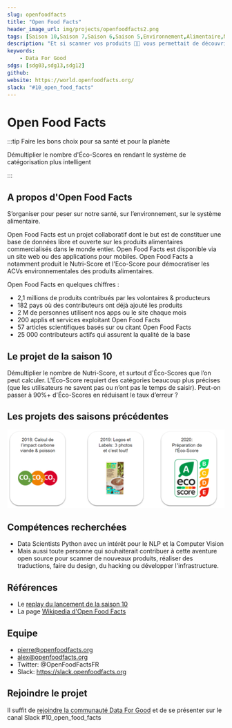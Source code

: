 ```yaml
---
slug: openfoodfacts
title: "Open Food Facts"
header_image_url: img/projects/openfoodfacts2.png
tags: [Saison 10,Saison 7,Saison 6,Saison 5,Environnement,Alimentaire,NLP, Computer Vision]
description: "Et si scanner vos produits 🤳🥫 vous permettait de découvrir leur impact sur la 🌍🌿 planète ?"
keywords:
    - Data For Good
sdgs: [sdg03,sdg13,sdg12]
github: 
website: https://world.openfoodfacts.org/
slack: "#10_open_food_facts"
---
```


# Open Food Facts

:::tip Faire les bons choix pour sa santé et pour la planète

Démultiplier le nombre d'Éco-Scores en rendant le système de catégorisation plus intelligent

:::

## A propos d'Open Food Facts

S’organiser pour peser sur notre santé, sur l’environnement, sur le système alimentaire. 

Open Food Facts est un projet collaboratif dont le but est de constituer une base de données libre et ouverte sur les produits alimentaires commercialisés dans le monde entier. Open Food Facts est disponible via un site web ou des applications pour mobiles. Open Food Facts a notamment produit le Nutri-Score et l'Eco-Score pour démocratiser les ACVs environnementales des produits alimentaires.

Open Food Facts en quelques chiffres : 
- 2,1 millions de produits contribués par les volontaires & producteurs
- 182 pays où des contributeurs ont déjà ajouté les produits
- 2 M de personnes utilisent nos apps ou le site chaque mois
- 200 applis et services exploitant Open Food Facts
- 57 articles scientifiques basés sur ou citant Open Food Facts
- 25 000 contributeurs actifs qui assurent la qualité de la base

## Le projet de la saison 10
Démultiplier le nombre de Nutri-Score, et surtout d'Éco-Scores que l’on peut calculer. L'Éco-Score requiert des catégories beaucoup plus précises (que les utilisateurs ne savent pas ou n’ont pas le temps de saisir). Peut-on passer à 90%+ d'Éco-Scores en réduisant le taux d’erreur ?

## Les projets des saisons précédentes

![](./previous.png)

## Compétences recherchées
- Data Scientists Python avec un intérêt pour le NLP et la Computer Vision
- Mais aussi toute personne qui souhaiterait contribuer à cette aventure open source pour scanner de nouveaux produits, réaliser des traductions, faire du design, du hacking ou développer l'infrastructure. 


## Références
- Le [replay du lancement de la saison 10](https://www.youtube.com/watch?v=bnAXCjD2l80&t=2609s)
- La page [Wikipedia d'Open Food Facts](https://fr.wikipedia.org/wiki/Open_Food_Facts)

## Equipe
- pierre@openfoodfacts.org
- alex@openfoodfacts.org
- Twitter: @OpenFoodFactsFR
- Slack: https://slack.openfoodfacts.org

## Rejoindre le projet
Il suffit de [rejoindre la communauté Data For Good](/join) et de se présenter sur le canal Slack #10_open_food_facts

